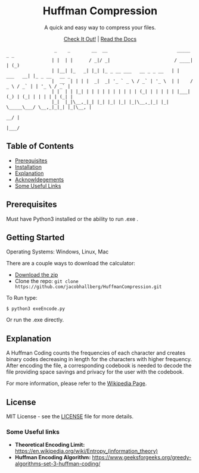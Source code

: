 
<h1 align="center">Huffman Compression</h1>

<p align="center">A quick and easy way to compress your files.</p>

<p align="center"><a href="#site">Check It Out!</a> | <a href="#documentation">Read the Docs</a></p>

```
                  _    _        __  __                          _____          _ _             
                 | |  | |      / _|/ _|                        / ____|        | (_)            
                 | |__| |_   _| |_| |_ _ __ ___   __ _ _ __   | |     ___   __| |_ _ __   __ _ 
                 |  __  | | | |  _|  _| '_ ` _ \ / _` | '_ \  | |    / _ \ / _` | | '_ \ / _` |
                 | |  | | |_| | | | | | | | | | | (_| | | | | | |___| (_) | (_| | | | | | (_| |
                 |_|  |_|\__,_|_| |_| |_| |_| |_|\__,_|_| |_|  \_____\___/ \__,_|_|_| |_|\__, |
                                                                                          __/ |
                                                                                         |___/ 
 ```


## Table of Contents

- [Prerequisites](#prerequisites)
- [Installation](#installation)
- [Explanation](#explanation)
- [Acknowldegements](#acknowledgements)
- [Some Useful Links](#some-useful-links)


## Prerequisites

Must have Python3 installed or the ability to run .exe .

## Getting Started

Operating Systems: Windows, Linux, Mac


There are a couple ways to download the calculator:
- [Download the zip](https://github.com/jacobhallberg/Python-GUI-Calculator/archive/master.zip)
- Clone the repo: `git clone https://github.com/jacobhallberg/HuffmanCompression.git` 

To Run type:
```
$ python3 exeEncode.py
```
Or run the .exe directly.

## Explanation

A Huffman Coding counts the frequencies of each character and creates binary codes decreasing in length for the characters with higher frequency.
After encoding the file, a corresponding codebook is needed to decode the file providing space savings and privacy for the user with the codebook.

For more information, please refer to the [Wikipedia Page](https://en.wikipedia.org/wiki/Huffman_coding).

## License
MIT License - see the [LICENSE](https://github.com/jacobhallberg/HuffmanCompression/blob/master/LICENSE) file for more details.

### Some Useful links

- **Theoretical Encoding Limit:** https://en.wikipedia.org/wiki/Entropy_(information_theory)
- **Huffman Encoding Algorithm:** https://www.geeksforgeeks.org/greedy-algorithms-set-3-huffman-coding/
